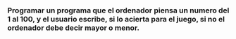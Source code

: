 ### Programar un programa que el ordenador piensa un numero del 1 al 100, y el usuario escribe, si lo acierta para el juego, si no el ordenador debe decir mayor o menor.
